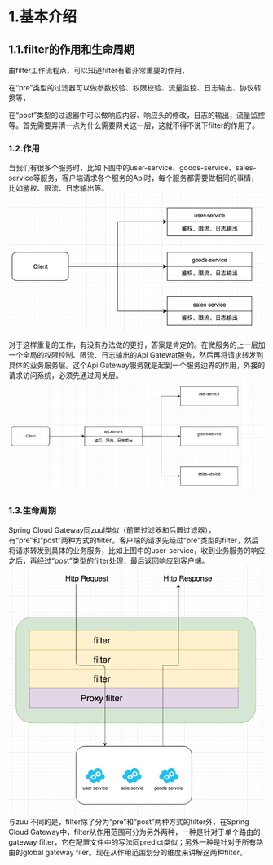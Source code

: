# 1.基本介绍

## 1.1.filter的作用和生命周期

由filter工作流程点，可以知道filter有着非常重要的作用，

在“pre”类型的过滤器可以做参数校验、权限校验、流量监控、日志输出、协议转换等，

在“post”类型的过滤器中可以做响应内容、响应头的修改，日志的输出，流量监控等。首先需要弄清一点为什么需要网关这一层，这就不得不说下filter的作用了。

### 1.2.作用

当我们有很多个服务时，比如下图中的user-service、goods-service、sales-service等服务，客户端请求各个服务的Api时，每个服务都需要做相同的事情，比如鉴权、限流、日志输出等。  
![img](/static/image/2279594-1ad11b98829e33e5.png)

对于这样重复的工作，有没有办法做的更好，答案是肯定的。在微服务的上一层加一个全局的权限控制、限流、日志输出的Api Gatewat服务，然后再将请求转发到具体的业务服务层。这个Api Gateway服务就是起到一个服务边界的作用，外接的请求访问系统，必须先通过网关层。  
![img](/static/image/2279594-8aef2be1eccab3d8.png)
### 1.3.生命周期
Spring Cloud Gateway同zuul类似（前置过滤器和后置过滤器），有“pre”和“post”两种方式的filter。客户端的请求先经过“pre”类型的filter，然后将请求转发到具体的业务服务，比如上图中的user-service，收到业务服务的响应之后，再经过“post”类型的filter处理，最后返回响应到客户端。
![img](/static/image/2279594-16242cf54a5b82e8.png)
与zuul不同的是，filter除了分为“pre”和“post”两种方式的filter外，在Spring Cloud Gateway中，filter从作用范围可分为另外两种，一种是针对于单个路由的gateway filter，它在配置文件中的写法同predict类似；另外一种是针对于所有路由的global gateway filer。现在从作用范围划分的维度来讲解这两种filter。

